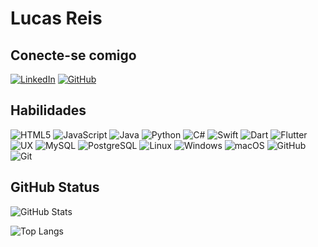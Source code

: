 # Lucas Reis

## Conecte-se comigo
[![LinkedIn](https://img.shields.io/badge/LinkedIn-000?style=for-the-badge&logo=linkedin&logoColor=0E76A8)](https://www.linkedin.com/in/lucas-reis-56a835123/)
[![GitHub](https://img.shields.io/badge/GitHbt-000?style=for-the-badge&logo=github&logoColor=white)](https://github.com/LucasReisss)

## Habilidades
![HTML5](https://img.shields.io/badge/HTML5-000?style=for-the-badge&logo=html5)
![JavaScript](https://img.shields.io/badge/JavaScript-000?style=for-the-badge&logo=javascript)
![Java](https://img.shields.io/badge/Java-000?style=for-the-badge&logo=java)
![Python](https://img.shields.io/badge/Python-000?style=for-the-badge&logo=python)
![C#](https://img.shields.io/badge/C%23-000?style=for-the-badge&logo=c-sharp&logoColor=823085)
![Swift](https://img.shields.io/badge/Swift-000?style=for-the-badge&logo=swift&logoColor=ff8c00)
![Dart](https://img.shields.io/badge/Dart-000?style=for-the-badge&logo=dart&logoColor=0175C2)
![Flutter](https://img.shields.io/badge/Flutter-000?style=for-the-badge&logo=flutter&logoColor=02569B)
![UX](https://img.shields.io/badge/UX-000?style=for-the-badge&logo=ux&logoColor=02569B)
![MySQL](https://img.shields.io/badge/MySQL-000?style=for-the-badge&logo=mysql&logoColor=005C84)
![PostgreSQL](https://img.shields.io/badge/PostgreSQL-000?style=for-the-badge&logo=postgresql&logoColor=005C84)
![Linux](https://img.shields.io/badge/Linux-000?style=for-the-badge&logo=linux&logoColor=FCC624)
![Windows](https://img.shields.io/badge/Windows-000?style=for-the-badge&logo=windows&logoColor=2CA5E0)
![macOS](https://img.shields.io/badge/MacOS-000?style=for-the-badge&logo=apple&logoColor=00000)
![GitHub](https://img.shields.io/badge/GitHbt-000?style=for-the-badge&logo=github&logoColor=00000)
![Git](https://img.shields.io/badge/Git-000?style=for-the-badge&logo=git&logoColor=00000)

## GitHub Status

![GitHub Stats](https://github-readme-stats.vercel.app/api?username=LucasReisss&theme=transparent&bg_color=000&border_color=30A3DC&show_icons=true&icon_color=30A3DC&title_color=E94D5F&text_color=FFF)

![Top Langs](https://github-readme-stats-git-masterrstaa-rickstaa.vercel.app/api/top-langs/?username=LucasReisss&bg_color=000&border_color=30A3DC&title_color=E94D5F&text_color=FFF)